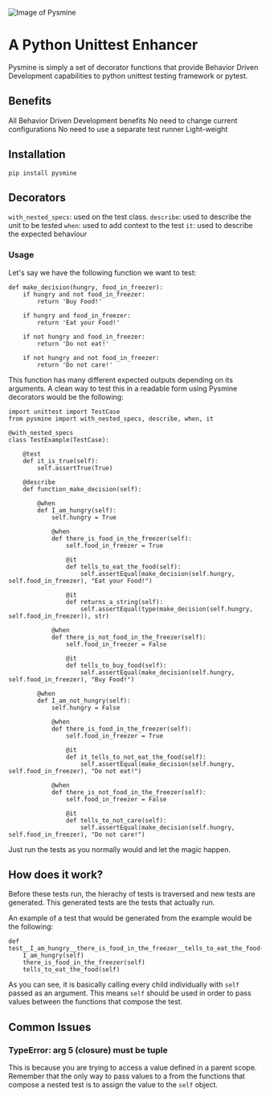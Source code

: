 ![Image of Pysmine](https://i.ibb.co/d5bQ4Tg/logo.png)

# A Python Unittest Enhancer

Pysmine is simply a set of decorator functions that provide Behavior Driven Development capabilities to python unittest testing framework or pytest.

## Benefits
All Behavior Driven Development benefits
No need to change current configurations
No need to use a separate test runner
Light-weight

## Installation
```
pip install pysmine
```

## Decorators
`with_nested_specs`: used on the test class.
`describe`: used to describe the unit to be tested
`when`: used to add context to the test
`it`: used to describe the expected behaviour

### Usage
Let's say we have the following function we want to test:
```
def make_decision(hungry, food_in_freezer):
    if hungry and not food_in_freezer:
        return 'Buy Food!'

    if hungry and food_in_freezer:
        return 'Eat your Food!'

    if not hungry and food_in_freezer:
        return 'Do not eat!'

    if not hungry and not food_in_freezer:
        return 'Do not care!'
 ```
 
This function has many different expected outputs depending on its arguments. A clean way to test this in a readable form using Pysmine decorators would be the following:

```
import unittest import TestCase
from pysmine import with_nested_specs, describe, when, it

@with_nested_specs
class TestExample(TestCase):

    @test
    def it_is_true(self):
        self.assertTrue(True)

    @describe
    def function_make_decision(self):

        @when
        def I_am_hungry(self):
            self.hungry = True

            @when
            def there_is_food_in_the_freezer(self):
                self.food_in_freezer = True

                @it
                def tells_to_eat_the_food(self):
                    self.assertEqual(make_decision(self.hungry, self.food_in_freezer), "Eat your Food!")
                
                @it
                def returns_a_string(self):
                    self.assertEqual(type(make_decision(self.hungry, self.food_in_freezer)), str)

            @when
            def there_is_not_food_in_the_freezer(self):
                self.food_in_freezer = False

                @it
                def tells_to_buy_food(self):
                    self.assertEqual(make_decision(self.hungry, self.food_in_freezer), "Buy Food!")

        @when
        def I_am_not_hungry(self):
            self.hungry = False

            @when
            def there_is_food_in_the_freezer(self):
                self.food_in_freezer = True

                @it
                def it_tells_to_not_eat_the_food(self):
                    self.assertEqual(make_decision(self.hungry, self.food_in_freezer), "Do not eat!")

            @when
            def there_is_not_food_in_the_freezer(self):
                self.food_in_freezer = False

                @it
                def tells_to_not_care(self):
                    self.assertEqual(make_decision(self.hungry, self.food_in_freezer), "Do not care!")
```

Just run the tests as you normally would and let the magic happen.


## How does it work?

Before these tests run, the hierachy of tests is traversed and new tests are generated. This generated tests are the tests that actually run.

An example of a test that would be generated from the example would be the following:

```
def  test__I_am_hungry__there_is_food_in_the_freezer__tells_to_eat_the_food(self):
    I_am_hungry(self)
    there_is_food_in_the_freezer(self)
    tells_to_eat_the_food(self)
```

As you can see, it is basically calling every child individually with `self` passed as an argument. This means `self` should be used in order to pass values between the functions that compose the test.


## Common Issues
### TypeError: arg 5 (closure) must be tuple
This is because you are trying to access a value defined in a parent scope. Remember that the only way to pass values to a from the functions that compose a nested test is to assign the value to the `self` object.
